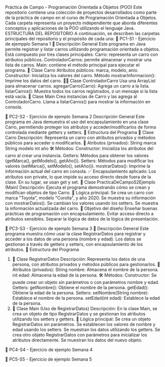 Práctica de Campo - Programación Orientada a Objetos (POO)
Este repositorio contiene una colección de proyectos desarrollados como parte de la práctica de campo en el curso de Programación Orientada a Objetos. Cada carpeta representa un proyecto independiente que aborda diferentes conceptos y aplicaciones de la POO utilizando el lenguaje Java.
ESTRUCTURA DEL REPOSITORIO
A continuación, se describen las carpetas principales del repositorio y el propósito de cada una:
📁 PC1-S1 - Ejercicio de ejempplo Semana 1
📌 Descripción General
Este programa en Java permite registrar y listar carros utilizando programación orientada a objetos. Está compuesto por tres clases principales:
Carro: representa un carro con atributos públicos.
ControladorCarros: permite almacenar y mostrar una lista de carros.
Main: contiene el método principal para ejecutar el programa.
🚗 Clase Carro
Atributos públicos: marca, modelo, anio.
Constructor: Inicializa los valores del carro.
Método mostrarInformacion(): Imprime los datos del carro.
🧑‍💼 Clase ControladorCarro
Usa una ArrayList para almacenar carros.
agregarCarro(Carro): Agrega un carro a la lista.
listarCarros(): Muestra todos los carros registrados, o un mensaje si la lista está vacía.
🏁 Clase Main
Crea instancias de Carro y las agrega al ControladorCarro.
Llama a listarCarros() para mostrar la información en consola.

📁 PC2-S2 - Ejercicio de ejemplo Semana 2
Descripción General
Este programa en Java demuestra el uso del encapsulamiento en una clase Carro, permitiendo proteger los atributos y acceder/modificarlos de forma controlada mediante getters y setters.
🧱 Estructura del Programa
🚗 Clase Carro
Descripción: Representa un carro con atributos privados y métodos públicos para acceder o modificarlos.
🔐 Atributos (privados):
String marca
String modelo
int año
🛠️ Métodos:
Constructor: Inicializa los atributos del carro al crear una instancia.
Getters: Métodos para obtener los valores (getMarca(), getModelo(), getAño()).
Setters: Métodos para modificar los valores (setMarca(), setModelo(), setAño()).
mostrarDatos(): Imprime la información actual del carro en consola.
✅ Encapsulamiento aplicado: Los atributos son private, lo que impide su acceso directo desde fuera de la clase. En su lugar, se usan get y set.
🏁 Clase PracticaDeCampoS2Ejemplo (Main)
Descripción: Ejecuta el programa demostrando cómo se crean y modifican objetos de tipo Carro.
🧪 Lógica principal:
Se crea un carro con marca "Toyota", modelo "Corolla", y año 2020.
Se muestra su información con mostrarDatos().
Se cambian los valores usando los setters.
Se muestra la información actualizada del carro.
🎯 Objetivo del diseño
Enseñar buenas prácticas de programación con encapsulamiento.
Evitar acceso directo a atributos sensibles.
Separar la lógica de datos de la lógica de presentación.

📁 PC3-S3 - Ejercicio de ejemplo Semana 3
📌 Descripción General
Este programa muestra cómo usar la clase RegistrarDatos para registrar y acceder a los datos de una persona (nombre y edad). Los datos se gestionan a través de getters y setters, con encapsulamiento de los atributos.
🧱 Estructura del Programa
1. 🧑 Clase RegistrarDatos
Descripción: Representa los datos de una persona, con atributos privados y métodos públicos para gestionarlos.
🔐 Atributos (privados):
String nombre: Almacena el nombre de la persona.
int edad: Almacena la edad de la persona.
🛠️ Métodos:
Constructor: Se puede crear un objeto sin parámetros o con parámetros nombre y edad.
Getters:
getNombre(): Obtiene el nombre de la persona.
getEdad(): Obtiene la edad de la persona.
Setters:
setNombre(String nombre): Establece el nombre de la persona.
setEdad(int edad): Establece la edad de la persona.
2. 🏁 Clase Main (Uso de RegistrarDatos)
Descripción: En la clase Main, se crea un objeto de tipo RegistrarDatos y se gestionan los atributos utilizando los setters y getters.
🧪 Lógica principal:
Se crea un objeto RegistrarDatos sin parámetros.
Se establecen los valores de nombre y edad usando los setters.
Se muestran los datos utilizando los getters.
Se crea otro objeto RegistrarDatos con parámetros para inicializar los atributos directamente.
Se muestran los datos del nuevo objeto.

📁 PC4-S4 - Ejercicio de ejemplo Semana 4


📁 PC5-S5 - Ejercicio de ejemplo Semana 5
